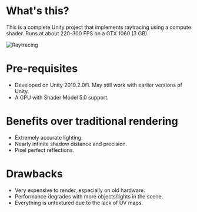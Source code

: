 # What's this?
This is a complete Unity project that implements raytracing using a compute shader. Runs at about 220-300 FPS on a GTX 1060 (3 GB).

![Raytracing](https://i.imgur.com/etHMPfO.jpg)

# Pre-requisites
- Developed on Unity 2019.2.0f1. May still work with earlier versions of Unity.
- A GPU with Shader Model 5.0 support.

# Benefits over traditional rendering
- Extremely accurate lighting.
- Nearly infinite shadow distance and precision.
- Pixel perfect reflections.

# Drawbacks
- Very expensive to render, especially on old hardware.
- Performance degrades with more objects/lights in the scene.
- Everything is untextured due to the lack of UV maps.
